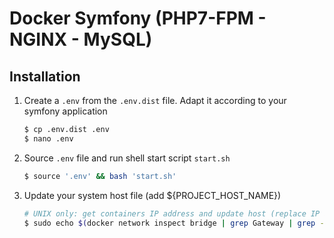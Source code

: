 # Docker Symfony (PHP7-FPM - NGINX - MySQL)

## Installation

1. Create a `.env` from the `.env.dist` file. Adapt it according to your symfony application

    ```bash
    $ cp .env.dist .env
    $ nano .env
    ```


2. Source `.env` file and run shell start script `start.sh`

    ```bash
    $ source '.env' && bash 'start.sh'
    ```

3. Update your system host file (add ${PROJECT_HOST_NAME})

    ```bash
    # UNIX only: get containers IP address and update host (replace IP according to your configuration) (on Windows, edit C:\Windows\System32\drivers\etc\hosts)
    $ sudo echo $(docker network inspect bridge | grep Gateway | grep -o -E '[0-9\.]+') ${PROJECT_HOST_NAME} >> /etc/hosts
    ```
